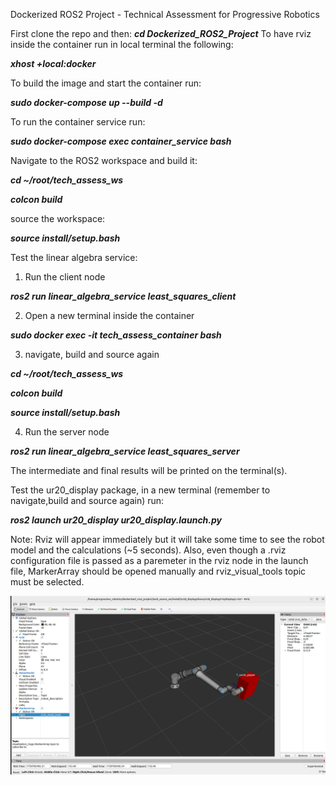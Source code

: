 Dockerized ROS2 Project - Technical Assessment for Progressive Robotics

First clone the repo and then:
  ***cd Dockerized_ROS2_Project***
To have rviz inside the container run in local terminal the following:

  ***xhost +local:docker***

To build the image and start the container run:

  ***sudo docker-compose up --build -d***


To run the container service run:

  ***sudo docker-compose exec container_service bash***

Navigate to the ROS2 workspace and build it:

  ***cd ~/root/tech_assess_ws***

  ***colcon build***

source the workspace:

  ***source install/setup.bash***

Test the linear algebra service:

1) Run the client node

  ***ros2 run linear_algebra_service least_squares_client***

2) Open a new terminal inside the container

  ***sudo docker exec -it tech_assess_container bash***

3) navigate, build and source again

  ***cd ~/root/tech_assess_ws***

  ***colcon build***

  ***source install/setup.bash***

4) Run the server node

  ***ros2 run linear_algebra_service least_squares_server***

The intermediate and final results will be printed on the terminal(s).

Test the ur20_display package, in a new terminal (remember to navigate,build and source again) run:

  ***ros2 launch ur20_display ur20_display.launch.py***

Note: Rviz will appear immediately but it will take some time to see the robot model and the calculations (~5 seconds). Also, even though a .rviz configuration file is passed as a paremeter in the rviz node in the launch file, MarkerArray should be opened manually and rviz_visual_tools topic must be selected.

![RViz screenshot](rviz.png)









